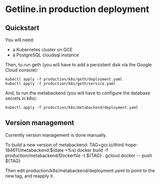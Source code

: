 Getline.in production deployment
================================

Quickstart
----------

You will need:
 - a Kubernetes cluster on GCE
 - a PostgreSQL cloudsql instance 

Then, to run geth (you will have to add a persistent disk via the Google Cloud console):

    kubectl apply -f production/k8s/geth/deployment.yaml
    kubectl apply -f production/k8s/geth/service.yaml

And, to run the metabackend (you will have to configure the database secrets in k8s):

    kubectl apply -f production/k8s/metabackend/deployment.yaml

Version management
------------------

Currently version management is done manually.

To build a new version of metabackend:
    TAG=gcr.io/third-hope-184611/metabackend:$(date +%s)
    docker build -f production/metabackend/Dockerfile -t ${TAG} .
    gcloud docker -- push ${TAG}

Then edit production/k8s/metabackend/deployment.yaml to point to the new tag, and reapply it.

